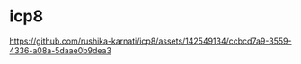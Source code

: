# icp8

https://github.com/rushika-karnati/icp8/assets/142549134/ccbcd7a9-3559-4336-a08a-5daae0b9dea3

